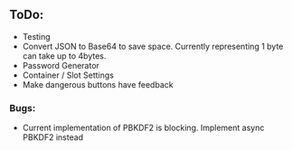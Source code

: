 ## ToDo:

 - Testing
 - Convert JSON to Base64 to save space. Currently representing 1 byte can take up to 4bytes.
 - Password Generator
 - Container / Slot Settings
 - Make dangerous buttons have feedback
 
### Bugs:

 - Current implementation of PBKDF2 is blocking. Implement async PBKDF2 instead

